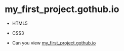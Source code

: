 # my_first_project.gothub.io
- HTML5
- CSS3
  
- Can you view [my_first_project.gothub.io](https://viktoriavertinskaia.github.io/my_first_project.gothub.io/index.html)
